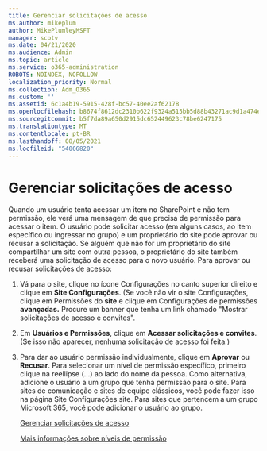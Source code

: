 ```yaml
---
title: Gerenciar solicitações de acesso
ms.author: mikeplum
author: MikePlumleyMSFT
manager: scotv
ms.date: 04/21/2020
ms.audience: Admin
ms.topic: article
ms.service: o365-administration
ROBOTS: NOINDEX, NOFOLLOW
localization_priority: Normal
ms.collection: Adm_O365
ms.custom: ''
ms.assetid: 6c1a4b19-5915-428f-bc57-40ee2af62178
ms.openlocfilehash: b8674f8612dc2310b622f9324a515bb5d88b43271ac9d1a474eefa1be3cae750
ms.sourcegitcommit: b5f7da89a650d2915dc652449623c78be6247175
ms.translationtype: MT
ms.contentlocale: pt-BR
ms.lasthandoff: 08/05/2021
ms.locfileid: "54066820"
---
```

# <a name="manage-access-requests"></a>Gerenciar solicitações de acesso

Quando um usuário tenta acessar um item no SharePoint e não tem permissão, ele verá uma mensagem de que precisa de permissão para acessar o item. O usuário pode solicitar acesso (em alguns casos, ao item específico ou ingressar no grupo) e um proprietário do site pode aprovar ou recusar a solicitação. Se alguém que não for um proprietário do site compartilhar um site com outra pessoa, o proprietário do site também receberá uma solicitação de acesso para o novo usuário. Para aprovar ou recusar solicitações de acesso:
  
1. Vá para o site, clique no ícone Configurações no canto superior direito e clique em **Site Configurações**. (Se você não vir o site Configurações, clique em Permissões do **site** e clique em Configurações de permissões **avançadas.** Procure um banner que tenha um link chamado "Mostrar solicitações de acesso e convites".
    
2. Em **Usuários e Permissões**, clique em **Acessar solicitações e convites**. (Se isso não aparecer, nenhuma solicitação de acesso foi feita.)
    
3. Para dar ao usuário permissão individualmente, clique em **Aprovar** ou **Recusar**. Para selecionar um nível de permissão específico, primeiro clique na reellipse (...) ao lado do nome da pessoa. Como alternativa, adicione o usuário a um grupo que tenha permissão para o site. Para sites de comunicação e sites de equipe clássicos, você pode fazer isso na página Site Configurações site. Para sites que pertencem a um grupo Microsoft 365, você pode adicionar o usuário ao grupo.
    
    [Gerenciar solicitações de acesso ](https://go.microsoft.com/fwlink/?linkid=2008747)
    
    [Mais informações sobre níveis de permissão](https://go.microsoft.com/fwlink/?linkid=867071)
    

